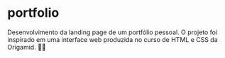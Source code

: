 # portfolio
Desenvolvimento da landing page de um portfólio pessoal. O projeto foi inspirado em uma interface web produzida no curso de HTML e CSS da Origamid. 🐺💜
